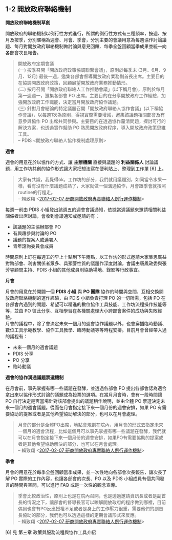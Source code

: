 <h2><strong>1-2 開放政府聯絡機制</strong></h2>

<p><strong>開放政府聯絡機制草創</strong></p>

<p>開放政府的聯絡機制以例行性方式進行，所謂的例行性方式有三種頻率，按週、按月及按季，分別暱稱為週會、月會、季會，分別主要的會議用意為每週協作討論議題、每月對開放政府聯絡機制做討論與意見回饋、每季全盤回顧當季成果並統一向各部會次長報告。</p>

<blockquote><p>開放政府定期會議<br>(一) 按季召開「開放政府政策協調聯繫會議」，原則於每季末 (3月、6月、9月、12月) 最後一週，邀集各部會督導開放政府業務副首長出席。主要目的在協調開放政府政策，回顧展望開放政府業務推動情形。<br>(二) 按月召開「開放政府聯絡人工作推動會議」(以下稱月會)，原則於每月第一週週一，邀集各部會 PO 出席。主要目的在分享開放政府工作經驗，加強開放政府工作職能，決定當月開放政府協作議題。<br>(三) 針對月會結論的特定議題召開「開放政府聯絡人協作會議」(以下稱協作會議)，以每週1次為原則，得視實際需要增減，邀集該議題相關部會及有意參與協作 PO 出席共同參與。主要目的在透過協作釐清問題，探討可行的解決方案，也透過實作幫助 PO 熟悉開放政府程序，導入開放政府政策思維工具。<br>– PDIS &lt;開放政府聯絡人協作機制處理原則&gt;</p></blockquote>

<p><strong>週會</strong></p>

<p>週會的用意在於以協作的方式、讓 <strong>主辦機關</strong> 直接與議題的 <strong>利益關係人</strong> 討論議題，用工作坊共創的協作形式讓大家把想法寫在便利貼上、整理到工作單 [6] 上。</p>

<blockquote><p>大家有共識，我覺得ok。工作坊的部分，我們就用議題別，如同當令水果一樣，看有沒有什麼議題成熟了，大家就做一個溝通協作，月會跟季會就按照routine的行程走。<br>– 賴致翔 &lt;<a href="https://sayit.archive.tw/speech/31325">2017-02-07 研商開放政府專責聯絡人例行運作機制</a>&gt;</p></blockquote>

<p>每週一前由 PDIS 小組發出該週五的週會會議通知，依據當週議題來邀請相關利益關係者出席討論，會收到會議通知或邀請的有：</p>

<ul>
<li>該議題的主協辦部會 PO</li>
<li>有興趣參與討論的 PO</li>
<li>議題的提案人或連署人</li>
<li>青年諮詢委員會成員</li>
</ul>

<p>時間原則上訂在每週五的早上十點到下午兩點，以工作坊的形式邀請大家集思廣益對跨部會、利害關係者眾多、具預警性質的議題作深度討論，會議由唐鳳政委與張芳睿顧問主持、PDIS 小組的其他成員則協助場地、錄影等行政事宜。</p>

<p><strong>月會</strong></p>

<p>月會的用意在於開闢一個 <strong>PDIS 小組</strong> 與 <strong>PO 團隊</strong> 協作的時間與空間，互相交換開放政府聯絡機制的運作經驗，由 PDIS 小組負責打理 PO 的一切所需，包括 PO 在各部會內遇到的問題、希望可以精進的數位協作工具技能、工作坊流程操作技能等等，並由 PO 彼此分享、互相學習在各機關處理大小跨部會案件的成功與失敗經驗。<br>月會的議程中，除了會決定未來一個月的週會協作議題以外，也會穿插臨時動議、數位工具示範教學、協作工具教學、臨時動議等等時程安排。目前月會曾經帶入過的議程有：</p>

<ul>
<li>未來一個月的週會議題</li>
<li>PDIS 分享</li>
<li>PO 分享</li>
<li>臨時動議</li>
</ul>

<p><strong>週會的協作溝通議題票選機制</strong></p>

<p>在月會前，事先掌握有哪一些議題在發酵，並透過各部會 PO 提出各部會認為適合拿出來以協作形式討論的議題成為投票的選項。在當月月會時，會有一段時間讓 PO 自行決定是否當場針對該部會提出的議題稍作說明，並由全體 PO 票選決定未來一個月的週會議題。從而在月會指定接下來一個月份的週會安排，如果 PO 有需要協助的提案或者是其他希望協助解決的部分，也可以在月會處理。</p>

<blockquote><p>月會的部分是全體PO出席，地點會規劃在院內，用月會的形式去指定未來一個月的週會流程，比如這個月可以事先掌握有哪一些議題在發酵，我們就可以在月會指定接下來一個月份的週會安排，如果PO有需要協助的提案或者是其他希望協助解決的部分，也可以在月會處理。<br>– 賴致翔 &lt;<a href="https://sayit.archive.tw/speech/31244">2017-02-07 研商開放政府專責聯絡人例行運作機制</a>&gt;</p></blockquote>

<p><strong>季會</strong></p>

<p>月會的用意在於每季全盤回顧當季成果，並一次性地向各部會次長報告，讓次長了解 PO 實際的工作內容，也讓各部會的次長、PO 以及 PDIS 小組成員有個共同發言的時間與空間，可以進行 FAQ 或是一次性的觀念宣導。</p>

<blockquote><p>季會比較政治性，原則上也是在院內召開，也是透過邀請資訊長或者是副首長的情況之下，讓部會的督導長官可以瞭解開放政府的程序做到哪裡，目前偶爾也會有PO反應授權不足或者是身上的工作壓力很重，需要他們的副首長協助的部分，我們也可以透過這樣的定期會議形式來反應。<br>– 賴致翔 &lt;<a href="https://sayit.archive.tw/speech/31245">2017-02-07 研商開放政府專責聯絡人例行運作機制</a>&gt;</p></blockquote>

<p>[6] 見 第三章 政策與服務流程與協作工具介紹</p>